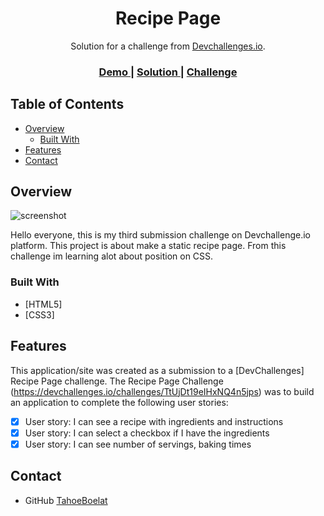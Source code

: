 <h1 align="center">Recipe Page</h1>

<div align="center">
   Solution for a challenge from  <a href="https://devchallenges.io/challenges/OEKdUZ6xs0h99C38XVht">Devchallenges.io</a>.
</div>

<div align="center">
  <h3>
    <a href="https://recipepagealfi.netlify.app/">
      Demo
    </a>
    <span> | </span>
    <a href="https://{your-url-to-the-solution}">
      Solution
    </a>
    <span> | </span>
    <a href="https://devchallenges.io/challenges/OEKdUZ6xs0h99C38XVht">
      Challenge
    </a>
  </h3>
</div>

<!-- TABLE OF CONTENTS -->

## Table of Contents

- [Overview](#overview)
  - [Built With](#built-with)
- [Features](#features)
- [Contact](#contact)

<!-- OVERVIEW -->

## Overview

![screenshot](https://user-images.githubusercontent.com/16707738/92399059-5716eb00-f132-11ea-8b14-bcacdc8ec97b.png)

Hello everyone, this is my third submission challenge on Devchallenge.io platform. This project is about make a static recipe page. From this challenge 
im learning alot about position on CSS.

### Built With

<!-- This section should list any major frameworks that you built your project using. Here are a few examples.-->

- [HTML5]
- [CSS3]

## Features

This application/site was created as a submission to a [DevChallenges] Recipe Page challenge. The Recipe Page Challenge (https://devchallenges.io/challenges/TtUjDt19eIHxNQ4n5jps) was to build an application to complete the following user stories:

- [x] User story: I can see a recipe with ingredients and instructions
- [x] User story: I can select a checkbox if I have the ingredients
- [x] User story: I can see number of servings, baking times

## Contact

- GitHub [TahoeBoelat](https://github.com/tahoeboelat)
